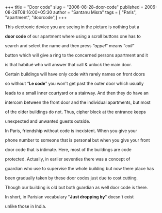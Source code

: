 +++
title = "Door code"
slug = "2006-08-28-door-code"
published = 2006-08-28T08:16:00+05:30
author = "Santanu Misra"
tags = [ "Paris", "apartment", "doorcode",]
+++




This electronic device you are seeing in the picture is nothing but a

**door code** of our apartment where using a scroll buttons one has to

search and select the name and then press “*appel*” means “*call*”

button which will give a ring to the concerned persons apartment and it

is that habitué who will answer that call & unlock the main door.



  



  



Certain buildings will have only code with rarely names on front doors

so without “**Le code**” you won't get past the outer door which usually

leads to a small inner courtyard or a stairway. And then they do have an

intercom between the front door and the individual apartments, but most

of the older buildings do not. Thus, cipher block at the entrance keeps

unexpected and unwanted guests outside.



  



In Paris, friendship without code is inexistent. When you give your

phone number to someone that is personal but when you give your front

door code that is intimate. Here, most of the buildings are code

protected. Actually, in earlier seventies there was a concept of

guardian who use to supervise the whole building but now there place has

been gradually taken by these door codes just due to cost cutting.

Though our building is old but both guardian as well door code is there.



  



In short, in Parisian vocabulary "**Just dropping by**" doesn't exist

unlike those in India.
